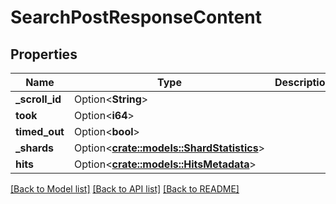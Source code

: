 # SearchPostResponseContent

## Properties

Name | Type | Description | Notes
------------ | ------------- | ------------- | -------------
**_scroll_id** | Option<**String**> |  | [optional]
**took** | Option<**i64**> |  | [optional]
**timed_out** | Option<**bool**> |  | [optional]
**_shards** | Option<[**crate::models::ShardStatistics**](ShardStatistics.md)> |  | [optional]
**hits** | Option<[**crate::models::HitsMetadata**](HitsMetadata.md)> |  | [optional]

[[Back to Model list]](../README.md#documentation-for-models) [[Back to API list]](../README.md#documentation-for-api-endpoints) [[Back to README]](../README.md)


